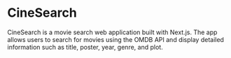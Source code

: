 # CineSearch
CineSearch is a movie search web application built with Next.js. The app allows users to search for movies using the OMDB API and display detailed information such as title, poster, year, genre, and plot.
